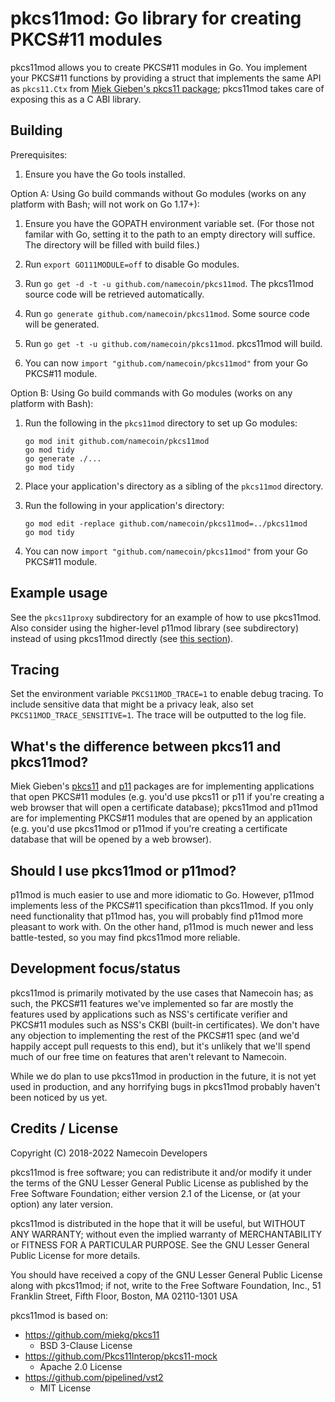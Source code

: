 # pkcs11mod: Go library for creating PKCS#11 modules

pkcs11mod allows you to create PKCS#11 modules in Go.  You implement your PKCS#11 functions by providing a struct that implements the same API as `pkcs11.Ctx` from [Miek Gieben's pkcs11 package](https://github.com/miekg/pkcs11); pkcs11mod takes care of exposing this as a C ABI library.

## Building

Prerequisites:

1. Ensure you have the Go tools installed.

Option A: Using Go build commands without Go modules (works on any platform with Bash; will not work on Go 1.17+):

1. Ensure you have the GOPATH environment variable set. (For those not
   familar with Go, setting it to the path to an empty directory will suffice.
   The directory will be filled with build files.)

2. Run `export GO111MODULE=off` to disable Go modules.

3. Run `go get -d -t -u github.com/namecoin/pkcs11mod`. The pkcs11mod source code will be
   retrieved automatically.

4. Run `go generate github.com/namecoin/pkcs11mod`.  Some source code will be generated.

5. Run `go get -t -u github.com/namecoin/pkcs11mod`.  pkcs11mod will build.

6. You can now `import "github.com/namecoin/pkcs11mod"` from your Go PKCS#11 module.

Option B: Using Go build commands with Go modules (works on any platform with Bash):

1. Run the following in the `pkcs11mod` directory to set up Go modules:
   
   ~~~
   go mod init github.com/namecoin/pkcs11mod
   go mod tidy
   go generate ./...
   go mod tidy
   ~~~

2. Place your application's directory as a sibling of the `pkcs11mod` directory.

3. Run the following in your application's directory:
   
   ~~~
   go mod edit -replace github.com/namecoin/pkcs11mod=../pkcs11mod
   go mod tidy
   ~~~

4. You can now `import "github.com/namecoin/pkcs11mod"` from your Go PKCS#11 module.

## Example usage

See the `pkcs11proxy` subdirectory for an example of how to use pkcs11mod.  Also consider using the higher-level p11mod library (see subdirectory) instead of using pkcs11mod directly (see [this section](#should-i-use-pkcs11mod-or-p11mod)).

## Tracing

Set the environment variable `PKCS11MOD_TRACE=1` to enable debug tracing.  To include sensitive data that might be a privacy leak, also set `PKCS11MOD_TRACE_SENSITIVE=1`.  The trace will be outputted to the log file.

## What's the difference between pkcs11 and pkcs11mod?

Miek Gieben's [pkcs11](https://github.com/miekg/pkcs11) and [p11](https://github.com/miekg/pkcs11/blob/master/p11) packages are for implementing applications that open PKCS#11 modules (e.g. you'd use pkcs11 or p11 if you're creating a web browser that will open a certificate database); pkcs11mod and p11mod are for implementing PKCS#11 modules that are opened by an application (e.g. you'd use pkcs11mod or p11mod if you're creating a certificate database that will be opened by a web browser).

## Should I use pkcs11mod or p11mod?

p11mod is much easier to use and more idiomatic to Go.  However, p11mod implements less of the PKCS#11 specification than pkcs11mod.  If you only need functionality that p11mod has, you will probably find p11mod more pleasant to work with.  On the other hand, p11mod is much newer and less battle-tested, so you may find pkcs11mod more reliable.

## Development focus/status

pkcs11mod is primarily motivated by the use cases that Namecoin has; as such, the PKCS#11 features we've implemented so far are mostly the features used by applications such as NSS's certificate verifier and PKCS#11 modules such as NSS's CKBI (built-in certificates).  We don't have any objection to implementing the rest of the PKCS#11 spec (and we'd happily accept pull requests to this end), but it's unlikely that we'll spend much of our free time on features that aren't relevant to Namecoin.

While we do plan to use pkcs11mod in production in the future, it is not yet used in production, and any horrifying bugs in pkcs11mod probably haven't been noticed by us yet.

## Credits / License

Copyright (C) 2018-2022  Namecoin Developers

pkcs11mod is free software; you can redistribute it and/or
modify it under the terms of the GNU Lesser General Public
License as published by the Free Software Foundation; either
version 2.1 of the License, or (at your option) any later version.

pkcs11mod is distributed in the hope that it will be useful,
but WITHOUT ANY WARRANTY; without even the implied warranty of
MERCHANTABILITY or FITNESS FOR A PARTICULAR PURPOSE.  See the GNU
Lesser General Public License for more details.

You should have received a copy of the GNU Lesser General Public
License along with pkcs11mod; if not, write to the Free Software
Foundation, Inc., 51 Franklin Street, Fifth Floor, Boston, MA  02110-1301  USA

pkcs11mod is based on:

* https://github.com/miekg/pkcs11
    * BSD 3-Clause License
* https://github.com/Pkcs11Interop/pkcs11-mock
    * Apache 2.0 License
* https://github.com/pipelined/vst2
    * MIT License
